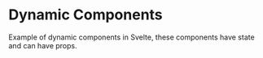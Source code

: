 # Dynamic Components

Example of dynamic components in Svelte, these components have state and can have props.
